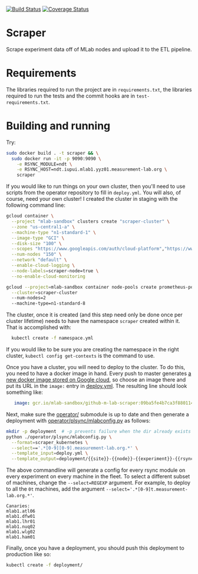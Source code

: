 [![Build Status](https://travis-ci.org/m-lab/scraper.svg?branch=master)](https://travis-ci.org/m-lab/scraper)
[![Coverage Status](https://coveralls.io/repos/github/m-lab/scraper/badge.svg?branch=master)](https://coveralls.io/github/m-lab/scraper?branch=master)

# Scraper
Scrape experiment data off of MLab nodes and upload it to the ETL pipeline.

# Requirements

The libraries required to run the project are in `requirements.txt`, the
libraries required to run the tests and the commit hooks are in
`test-requirements.txt`.

# Building and running

Try:
```bash
sudo docker build . -t scraper && \
  sudo docker run -it -p 9090:9090 \
    -e RSYNC_MODULE=ndt \
    -e RSYNC_HOST=ndt.iupui.mlab1.yyz01.measurement-lab.org \
    scraper
```

If you would like to run things on your own cluster, then you'll need to use
scripts from the operator repository to fill in `deploy.yml`. You will also, of
course, need your own cluster!  I created the cluster in staging with the
following command line:
```bash
gcloud container \
  --project "mlab-sandbox" clusters create "scraper-cluster" \
  --zone "us-central1-a" \
  --machine-type "n1-standard-1" \
  --image-type "GCI" \
  --disk-size "100" \
  --scopes "https://www.googleapis.com/auth/cloud-platform","https://www.googleapis.com/auth/spreadsheets" \
  --num-nodes "150" \
  --network "default" \
  --enable-cloud-logging \
  --node-labels=scraper-node=true \
  --no-enable-cloud-monitoring

gcloud --project=mlab-sandbox container node-pools create prometheus-pool \
  --cluster=scraper-cluster
  --num-nodes=2
  --machine-type=n1-standard-8
```

The cluster, once it is created (and this step need only be done once per
cluster lifetime) needs to have the namespace `scraper` created within it.  That
is accomplished with:
```bash
  kubectl create -f namespace.yml
```
If you would like to be sure you are creating the namespace in the right
cluster, `kubectl config get-contexts` is the command to use.

Once you have a cluster, you will need to deploy to the cluster. To do this, you
need to have a docker image in hand.  Every push to master generates [a new
docker image stored on Google
cloud](https://pantheon.corp.google.com/gcr/images/mlab-sandbox/GLOBAL/github-m-lab-scraper?project=mlab-sandbox),
so choose an image there and put its URL in the `image:` entry in
[deploy.yml](deploy.yml).  The resulting line should look something like:
```yaml
   image: gcr.io/mlab-sandbox/github-m-lab-scraper:09ba5fe4b7ca3f880114c23eafa255598cbb70f0
```

Next, make sure the [operator/](operator) submodule is up to
date and then generate a deployment with
[operator/plsync/mlabconfig.py](//github.com/m-lab/operator/plsync/mlabconfig.py)
as follows:
```bash
mkdir -p deployment  # -p prevents failure when the dir already exists
python ./operator/plsync/mlabconfig.py \
  --format=scraper_kubernetes \
  --select=='.*[0-9][0-9].measurement-lab.org.*' \
  --template_input=deploy.yml \
  --template_output=deployment/{{site}}-{{node}}-{{experiment}}-{{rsync_module}}.yml
```

The above commandline will generate a config for every rsync module on every
experiment on every machine in the fleet.  To select a different subset of
machines, change the `--select=REGEXP` argument. For example, to deploy to all
the `0t` machines, add the argument `--select='.*[0-9]t.measurement-lab.org.*'`.

```
Canaries:
mlab1.atl06
mlab1.dfw01
mlab1.lhr01
mlab1.nuq02
mlab1.wlg02
mlab1.ham01
```

Finally, once you have a deployment, you should push this deployment to
production like so:
```bash
kubectl create -f deployment/
```
